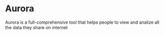 # Aurora

Aurora is a full-comprehensive tool that helps people to view and analize all the data they share on internet
